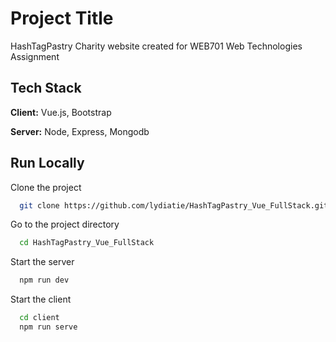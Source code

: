 
# Project Title

HashTagPastry Charity website created for WEB701 Web Technologies Assignment

## Tech Stack

**Client:** Vue.js, Bootstrap

**Server:** Node, Express, Mongodb
  
## Run Locally

Clone the project

```bash
  git clone https://github.com/lydiatie/HashTagPastry_Vue_FullStack.git
```

Go to the project directory

```bash
  cd HashTagPastry_Vue_FullStack
```

Start the server

```bash
  npm run dev
```

Start the client

```bash
  cd client
  npm run serve
```

  
